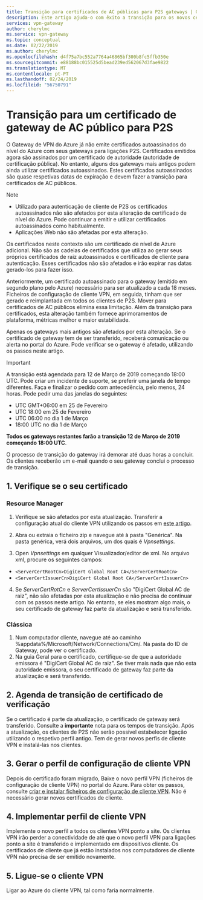 ```yaml
---
title: Transição para certificados de AC públicas para P2S gateways | Gateway de VPN do Azure | Documentos da Microsoft
description: Este artigo ajuda-o com êxito a transição para os novos certificados de AC públicos para gateways de P2S.
services: vpn-gateway
author: cherylmc
ms.service: vpn-gateway
ms.topic: conceptual
ms.date: 02/22/2019
ms.author: cherylmc
ms.openlocfilehash: d4f75a7bc552a7764a46865bf300b8fc5ffb350e
ms.sourcegitcommit: e88188bc015525d5bead239ed562067d3fae9822
ms.translationtype: MT
ms.contentlocale: pt-PT
ms.lasthandoff: 02/24/2019
ms.locfileid: "56750791"
---
```

# <a name="transition-to-a-public-ca-gateway-certificate-for-p2s"></a>Transição para um certificado de gateway de AC público para P2S

O Gateway de VPN do Azure já não emite certificados autoassinados do nível do Azure com seus gateways para ligações P2S. Certificados emitidos agora são assinados por um certificado de autoridade (autoridade de certificação pública). No entanto, alguns dos gateways mais antigos podem ainda utilizar certificados autoassinados. Estes certificados autoassinados são quase respetivas datas de expiração e devem fazer a transição para certificados de AC públicos.

>[!NOTE]
> * Utilizado para autenticação de cliente de P2S os certificados autoassinados não são afetados por esta alteração de certificado de nível do Azure. Pode continuar a emitir e utilizar certificados autoassinados como habitualmente.
> * Aplicações Web não são afetadas por esta alteração.
>

Os certificados neste contexto são um certificado de nível de Azure adicional. Não são as cadeias de certificados que utiliza ao gerar seus próprios certificados de raiz autoassinados e certificados de cliente para autenticação. Esses certificados não são afetados e irão expirar nas datas gerado-los para fazer isso.

Anteriormente, um certificado autoassinado para o gateway (emitido em segundo plano pelo Azure) necessário para ser atualizado a cada 18 meses. Ficheiros de configuração de cliente VPN, em seguida, tinham que ser gerado e reimplantada em todos os clientes de P2S. Mover para certificados de AC públicos elimina essa limitação. Além da transição para certificados, esta alteração também fornece aprimoramentos de plataforma, métricas melhor e maior estabilidade.

Apenas os gateways mais antigos são afetados por esta alteração. Se o certificado de gateway tem de ser transferido, receberá comunicação ou alerta no portal do Azure. Pode verificar se o gateway é afetado, utilizando os passos neste artigo.

> [!IMPORTANT]
> A transição está agendada para 12 de Março de 2019 começando 18:00 UTC. Pode criar um incidente de suporte, se preferir uma janela de tempo diferentes. Faça e finalizar o pedido com antecedência, pelo menos, 24 horas.  Pode pedir uma das janelas do seguintes:
>
> * UTC GMT+06:00 em 25 de Fevereiro
> * UTC 18:00 em 25 de Fevereiro
> * UTC 06:00 no dia 1 de Março
> * 18:00 UTC no dia 1 de Março
>
> **Todos os gateways restantes farão a transição 12 de Março de 2019 começando 18:00 UTC**.
>
> O processo de transição do gateway irá demorar até duas horas a concluir. Os clientes receberão um e-mail quando o seu gateway conclui o processo de transição.
> 

## <a name="1-verify-your-certificate"></a>1. Verifique se o seu certificado

### <a name="resource-manager"></a>Resource Manager

1. Verifique se são afetados por esta atualização. Transferir a configuração atual do cliente VPN utilizando os passos em [este artigo](point-to-site-vpn-client-configuration-azure-cert.md).

2. Abra ou extraia o ficheiro zip e navegue até à pasta "Genérica". Na pasta genérica, verá dois arquivos, um dos quais é *Vpnsettings*.
3. Open *Vpnsettings* em qualquer Visualizador/editor de xml. No arquivo xml, procure os seguintes campos:

  * `<ServerCertRootCn>DigiCert Global Root CA</ServerCertRootCn>`
  * `<ServerCertIssuerCn>DigiCert Global Root CA</ServerCertIssuerCn>`
4. Se *ServerCertRotCn* e *ServerCertIssuerCn* são "DigiCert Global AC de raiz", não são afetadas por esta atualização e não precisa de continuar com os passos neste artigo. No entanto, se eles mostram algo mais, o seu certificado de gateway faz parte da atualização e será transferido.

### <a name="classic"></a>Clássica

1. Num computador cliente, navegue até ao caminho %appdata%/Microsoft/Network/Connections/Cm/<gatewayID>. Na pasta do ID de Gateway, pode ver o certificado.
2. Na guia Geral para o certificado, certifique-se de que a autoridade emissora é "DigiCert Global AC de raiz". Se tiver mais nada que não esta autoridade emissora, o seu certificado de gateway faz parte da atualização e será transferido.

## <a name="2-check-certificate-transition-schedule"></a>2. Agenda de transição de certificado de verificação

Se o certificado é parte da atualização, o certificado de gateway será transferido. Consulte a **importante** nota para os tempos de transição. Após a atualização, os clientes de P2S não serão possível estabelecer ligação utilizando o respetivo perfil antigo. Tem de gerar novos perfis de cliente VPN e instalá-las nos clientes.

## <a name="3-generate-vpn-client-configuration-profile"></a>3. Gerar o perfil de configuração de cliente VPN

Depois do certificado foram migrado, Baixe o novo perfil VPN (ficheiros de configuração de cliente VPN) no portal do Azure. Para obter os passos, consulte [criar e instalar ficheiros de configuração de cliente VPN](point-to-site-vpn-client-configuration-azure-cert.md). Não é necessário gerar novos certificados de cliente.

## <a name="4-deploy-vpn-client-profile"></a>4. Implementar perfil de cliente VPN

Implemente o novo perfil a todos os clientes VPN ponto a site. Os clientes VPN irão perder a conectividade de até que o novo perfil VPN para ligações ponto a site é transferido e implementado em dispositivos cliente. Os certificados de cliente que já estão instalados nos computadores de cliente VPN não precisa de ser emitido novamente.

## <a name="5-connect-the-vpn-client"></a>5. Ligue-se o cliente VPN

Ligar ao Azure do cliente VPN, tal como faria normalmente.
